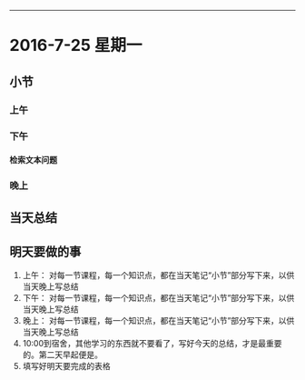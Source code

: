 --------------------
# 2016-7-25  星期一
## 小节

### 上午

### 下午
#### 检索文本问题

### 晚上


## 当天总结

## 明天要做的事
1. 上午：
	对每一节课程，每一个知识点，都在当天笔记“小节”部分写下来，以供当天晚上写总结
2. 下午： 
	对每一节课程，每一个知识点，都在当天笔记“小节”部分写下来，以供当天晚上写总结
3. 晚上：
  对每一节课程，每一个知识点，都在当天笔记“小节”部分写下来，以供当天晚上写总结
4. 10:00到宿舍，其他学习的东西就不要看了，写好今天的总结，才是最重要的。第二天早起便是。
5. 填写好明天要完成的表格

